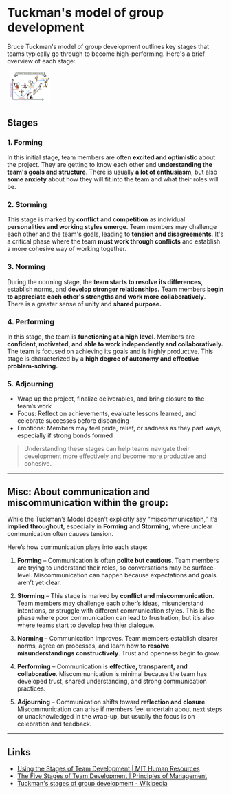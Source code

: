 # Tuckman's model of group development

Bruce Tuckman's model of group development outlines key stages that teams typically go through to become high-performing. Here's a brief overview of each stage:

<img src="./img/tuckman-model.png" heigt="20%"  width="20%">

## Stages

### 1. Forming
In this initial stage, team members are often **excited and optimistic** about the project. They are getting to know each other and **understanding the team's goals and structure**. There is usually **a lot of enthusiasm**, but also **some anxiety** about how they will fit into the team and what their roles will be.

### 2. Storming
This stage is marked by **conflict** and **competition** as individual **personalities and working styles emerge**. Team members may challenge each other and the team's goals, leading to **tension and disagreements**. It's a critical phase where the team **must work through conflicts** and establish a more cohesive way of working together.

### 3. Norming
During the norming stage, the **team starts to resolve its differences**, establish norms, and **develop stronger relationships.** Team members **begin to appreciate each other's strengths and work more collaboratively**. There is a greater sense of unity and **shared purpose.**

### 4. Performing
In this stage, the team is **functioning at a high level**. Members are **confident, motivated, and able to work independently and collaboratively.** The team is focused on achieving its goals and is highly productive. This stage is characterized by a **high degree of autonomy and effective problem-solving.**

### 5. **Adjourning**

- Wrap up the project, finalize deliverables, and bring closure to the team’s work
- Focus: Reflect on achievements, evaluate lessons learned, and celebrate successes before disbanding
- Emotions: Members may feel pride, relief, or sadness as they part ways, especially if strong bonds formed


> Understanding these stages can help teams navigate their development more effectively and become more productive and cohesive.

---

## Misc: About communication and miscommunication within the group:

While the Tuckman’s Model doesn’t explicitly say “miscommunication,” it’s **implied throughout**, especially in **Forming** and **Storming**, where unclear communication often causes tension.

Here’s how communication plays into each stage:

1. **Forming** – Communication is often **polite but cautious**. Team members are trying to understand their roles, so conversations may be surface-level. Miscommunication can happen because expectations and goals aren’t yet clear.

2. **Storming** – This stage is marked by **conflict and miscommunication**. Team members may challenge each other’s ideas, misunderstand intentions, or struggle with different communication styles. This is the phase where poor communication can lead to frustration, but it’s also where teams start to develop healthier dialogue.

3. **Norming** – Communication improves. Team members establish clearer norms, agree on processes, and learn how to **resolve misunderstandings constructively**. Trust and openness begin to grow.

4. **Performing** – Communication is **effective, transparent, and collaborative**. Miscommunication is minimal because the team has developed trust, shared understanding, and strong communication practices.

5. **Adjourning** – Communication shifts toward **reflection and closure**. Miscommunication can arise if members feel uncertain about next steps or unacknowledged in the wrap-up, but usually the focus is on celebration and feedback.

------
## Links

-  [Using the Stages of Team Development | MIT Human Resources](https://hr.mit.edu/learning-topics/teams/articles/stages-development) 
- [The Five Stages of Team Development | Principles of Management](https://courses.lumenlearning.com/suny-principlesmanagement/chapter/reading-the-five-stages-of-team-development/)
- [Tuckman's stages of group development - Wikipedia](https://en.wikipedia.org/wiki/Tuckman%27s_stages_of_group_development)


